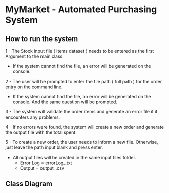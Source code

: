 # MyMarket - Automated Purchasing System

## How to run the system

1 - The Stock input file ( Items dataset ) needs to be entered as the first Argument to the main class.
  - If the system cannot find the file, an error will be generated on the console.

2 - The user will be prompted to enter the file path ( full path ) for the order entry on the command line.
  - If the system cannot find the file, an error will be generated on the console. And the same question will be prompted.
  
3 - The system will validate the order items and generate an error file if it encounters any problems.

4 - If no errors were found, the system will create a new order and generate the output file with the total spent.

5 - To create a new order, the user needs to inform a new file. Otherwise, just leave the path input blank and press enter.

* All output files will be created in the same input files folder.
  - Error Log = errorLog_<timestap>.txt
  - Output = output_<timestap>.csv

## Class Diagram




